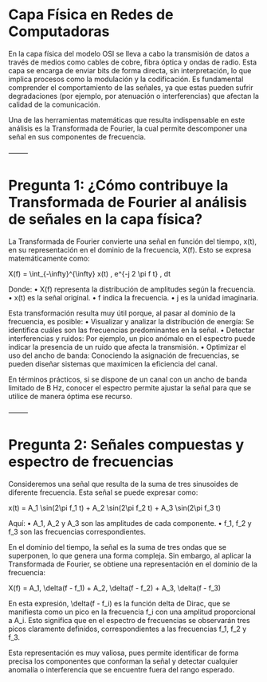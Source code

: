 # Capa Física en Redes de Computadoras

En la capa física del modelo OSI se lleva a cabo la transmisión de datos a través de medios como cables de cobre, fibra óptica y ondas de radio. Esta capa se encarga de enviar bits de forma directa, sin interpretación, lo que implica procesos como la modulación y la codificación. Es fundamental comprender el comportamiento de las señales, ya que estas pueden sufrir degradaciones (por ejemplo, por atenuación o interferencias) que afectan la calidad de la comunicación.

Una de las herramientas matemáticas que resulta indispensable en este análisis es la Transformada de Fourier, la cual permite descomponer una señal en sus componentes de frecuencia.

⸻

# Pregunta 1: ¿Cómo contribuye la Transformada de Fourier al análisis de señales en la capa física?

La Transformada de Fourier convierte una señal en función del tiempo, x(t), en su representación en el dominio de la frecuencia, X(f). Esto se expresa matemáticamente como:

X(f) = \int_{-\infty}^{\infty} x(t) \, e^{-j 2 \pi f t} \, dt

Donde:
	•	X(f) representa la distribución de amplitudes según la frecuencia.
	•	x(t) es la señal original.
	•	f indica la frecuencia.
	•	j es la unidad imaginaria.

Esta transformación resulta muy útil porque, al pasar al dominio de la frecuencia, es posible:
	•	Visualizar y analizar la distribución de energía: Se identifica cuáles son las frecuencias predominantes en la señal.
	•	Detectar interferencias y ruidos: Por ejemplo, un pico anómalo en el espectro puede indicar la presencia de un ruido que afecta la transmisión.
	•	Optimizar el uso del ancho de banda: Conociendo la asignación de frecuencias, se pueden diseñar sistemas que maximicen la eficiencia del canal.

En términos prácticos, si se dispone de un canal con un ancho de banda limitado de B Hz, conocer el espectro permite ajustar la señal para que se utilice de manera óptima ese recurso.

⸻

# Pregunta 2: Señales compuestas y espectro de frecuencias

Consideremos una señal que resulta de la suma de tres sinusoides de diferente frecuencia. Esta señal se puede expresar como:

x(t) = A_1 \sin(2\pi f_1 t) + A_2 \sin(2\pi f_2 t) + A_3 \sin(2\pi f_3 t)

Aquí:
	•	A_1, A_2 y A_3 son las amplitudes de cada componente.
	•	f_1, f_2 y f_3 son las frecuencias correspondientes.

En el dominio del tiempo, la señal es la suma de tres ondas que se superponen, lo que genera una forma compleja. Sin embargo, al aplicar la Transformada de Fourier, se obtiene una representación en el dominio de la frecuencia:

X(f) = A_1\, \delta(f - f_1) + A_2\, \delta(f - f_2) + A_3\, \delta(f - f_3)

En esta expresión, \delta(f - f_i) es la función delta de Dirac, que se manifiesta como un pico en la frecuencia f_i con una amplitud proporcional a A_i. Esto significa que en el espectro de frecuencias se observarán tres picos claramente definidos, correspondientes a las frecuencias f_1, f_2 y f_3.

Esta representación es muy valiosa, pues permite identificar de forma precisa los componentes que conforman la señal y detectar cualquier anomalía o interferencia que se encuentre fuera del rango esperado.
